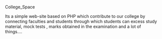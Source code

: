 College_Space


Its a simple web-site based on PHP which contribute to our college by connecting faculties and students through which students can excess study material, mock tests , marks obtained in the examination and a lot of things....
